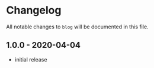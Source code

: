 # Changelog

All notable changes to `blog` will be documented in this file.

## 1.0.0 - 2020-04-04

- initial release
